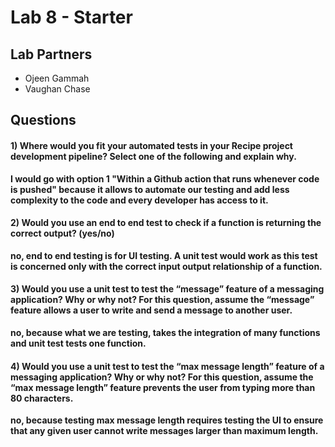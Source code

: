 # Lab 8 - Starter

## Lab Partners 
- Ojeen Gammah
- Vaughan Chase
## Questions

#### 1) Where would you fit your automated tests in your Recipe project development pipeline? Select one of the following and explain why.

<b>I would go with option 1 "Within a Github action that runs whenever code is pushed" because it allows to automate our testing and add less complexity to the code and every developer has access to it.</b>

#### 2) Would you use an end to end test to check if a function is returning the correct output? (yes/no)

<b>no, end to end testing is for UI testing. A unit test would work as this test is concerned only with the correct input output relationship of a function.</b>

#### 3) Would you use a unit test to test the “message” feature of a messaging application? Why or why not? For this question, assume the “message” feature allows a user to write and send a message to another user.

<b>no, because what we are testing, takes the integration of many functions and unit test tests one function.</b>

#### 4) Would you use a unit test to test the “max message length” feature of a messaging application? Why or why not? For this question, assume the “max message length” feature prevents the user from typing more than 80 characters.
    
 <b>no, because testing max message length requires testing the UI to ensure that any given user cannot write messages larger than maximum length.</b>
